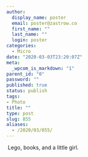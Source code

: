 ```yaml
---
author:
  display_name: poster
  email: poster@zastrow.co
  first_name: ""
  last_name: ""
  login: poster
categories:
  - Micro
date: "2020-03-03T23:20:07Z"
meta:
  _wpcom_is_markdown: "1"
parent_id: "0"
password: ""
published: true
status: publish
tags:
- Photo
title: ""
type: post
slug: 855
aliases:
  - /2020/03/855/
---
```

<p><img src="/assets/2020/03/88339067_799019427174749_2206760514394108251_n.jpg?_nc_ht=scontent.cdninstagram.com&amp;_nc_ohc=dMTTuehtufcAX9lxVX4&amp;oh=83fd1effe84835fda16c6dd5bfd23a33&amp;oe=5E956756" alt="" /> Lego, books, and a little girl.</p>
